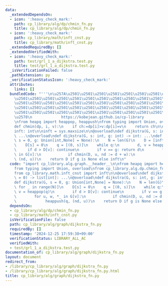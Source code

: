```yaml
---
data:
  _extendedDependsOn:
  - icon: ':heavy_check_mark:'
    path: cp_library/alg/dp/chmin_fn.py
    title: cp_library/alg/dp/chmin_fn.py
  - icon: ':heavy_check_mark:'
    path: cp_library/math/inft_cnst.py
    title: cp_library/math/inft_cnst.py
  _extendedRequiredBy: []
  _extendedVerifiedWith:
  - icon: ':heavy_check_mark:'
    path: test/grl_1_a_dijkstra.test.py
    title: test/grl_1_a_dijkstra.test.py
  _isVerificationFailed: false
  _pathExtension: py
  _verificationStatusIcon: ':heavy_check_mark:'
  attributes:
    links: []
  bundledCode: "'''\n\u257A\u2501\u2501\u2501\u2501\u2501\u2501\u2501\u2501\u2501\u2501\
    \u2501\u2501\u2501\u2501\u2501\u2501\u2501\u2501\u2501\u2501\u2501\u2501\u2501\
    \u2501\u2501\u2501\u2501\u2501\u2501\u2501\u2501\u2501\u2501\u2501\u2501\u2501\
    \u2501\u2501\u2501\u2501\u2501\u2501\u2501\u2501\u2501\u2501\u2501\u2501\u2501\
    \u2501\u2501\u2501\u2501\u2501\u2501\u2501\u2501\u2501\u2501\u2501\u2501\u2501\
    \u2578\n             https://kobejean.github.io/cp-library               \n'''\n\
    \nfrom heapq import heappop, heappush\nfrom typing import Union, overload\n\n\n\
    def chmin(dp, i, v):\n    if ch:=dp[i]>v:dp[i]=v\n    return ch\n\nimport sys\n\
    inft: int\n\ninft = sys.maxsize\n\n@overload\ndef dijkstra(G, s: int = 0) -> list[int]:\
    \ ...\n@overload\ndef dijkstra(G, s: int, g: int) -> int: ...\ndef dijkstra(G,\
    \ s = 0, g: Union[int,None] = None):\n    N = len(G)\n    D = [inft for _ in range(N)]\n\
    \    D[s] = 0\n    q = [(0, s)]\n    while q:\n        d, v = heappop(q)\n   \
    \     if d > D[v]: continue\n        if v == g: return d\n        for u, w, *_\
    \ in G[v]:\n            if chmin(D, u, nd := d + w):\n                heappush(q,\
    \ (nd, u))\n    return D if g is None else inft\n"
  code: "import cp_library.alg.graph.__header__\n\nfrom heapq import heappop, heappush\n\
    from typing import Union, overload\nfrom cp_library.alg.dp.chmin_fn import chmin\n\
    from cp_library.math.inft_cnst import inft\n\n@overload\ndef dijkstra(G, s: int\
    \ = 0) -> list[int]: ...\n@overload\ndef dijkstra(G, s: int, g: int) -> int: ...\n\
    def dijkstra(G, s = 0, g: Union[int,None] = None):\n    N = len(G)\n    D = [inft\
    \ for _ in range(N)]\n    D[s] = 0\n    q = [(0, s)]\n    while q:\n        d,\
    \ v = heappop(q)\n        if d > D[v]: continue\n        if v == g: return d\n\
    \        for u, w, *_ in G[v]:\n            if chmin(D, u, nd := d + w):\n   \
    \             heappush(q, (nd, u))\n    return D if g is None else inft"
  dependsOn:
  - cp_library/alg/dp/chmin_fn.py
  - cp_library/math/inft_cnst.py
  isVerificationFile: false
  path: cp_library/alg/graph/dijkstra_fn.py
  requiredBy: []
  timestamp: '2024-12-25 17:59:38+09:00'
  verificationStatus: LIBRARY_ALL_AC
  verifiedWith:
  - test/grl_1_a_dijkstra.test.py
documentation_of: cp_library/alg/graph/dijkstra_fn.py
layout: document
redirect_from:
- /library/cp_library/alg/graph/dijkstra_fn.py
- /library/cp_library/alg/graph/dijkstra_fn.py.html
title: cp_library/alg/graph/dijkstra_fn.py
---
```

